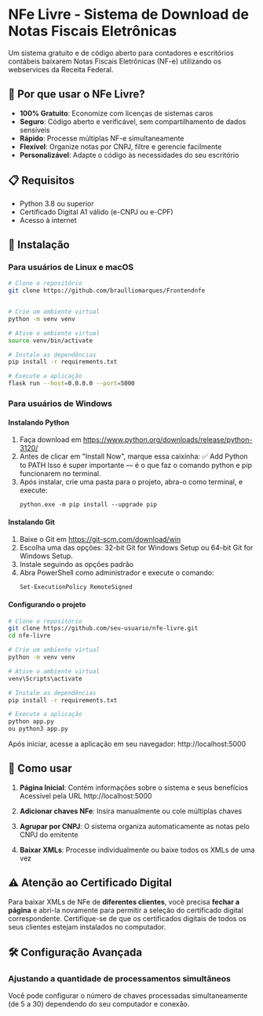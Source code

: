  # NFe Livre - Sistema de Download de Notas Fiscais Eletrônicas

Um sistema gratuito e de código aberto para contadores e escritórios contábeis baixarem Notas Fiscais Eletrônicas (NF-e) utilizando os webservices da Receita Federal.

## 🌟 Por que usar o NFe Livre?

- **100% Gratuito**: Economize com licenças de sistemas caros
- **Seguro**: Código aberto e verificável, sem compartilhamento de dados sensíveis
- **Rápido**: Processe múltiplas NF-e simultaneamente
- **Flexível**: Organize notas por CNPJ, filtre e gerencie facilmente
- **Personalizável**: Adapte o código às necessidades do seu escritório

## 📋 Requisitos

- Python 3.8 ou superior
- Certificado Digital A1 válido (e-CNPJ ou e-CPF)
- Acesso à internet

## 🚀 Instalação

### Para usuários de Linux e macOS

```bash
# Clone o repositório
git clone https://github.com/braulliomarques/Frontendnfe


# Crie um ambiente virtual
python -m venv venv

# Ative o ambiente virtual
source venv/bin/activate

# Instale as dependências
pip install -r requirements.txt

# Execute a aplicação
flask run --host=0.0.0.0 --port=5000
```

### Para usuários de Windows

#### Instalando Python

1. Faça download em https://www.python.org/downloads/release/python-3120/
2. Antes de clicar em "Install Now", marque essa caixinha: ✅ Add Python to PATH
   Isso é super importante — é o que faz o comando python e pip funcionarem no terminal.
3. Após instalar, crie uma pasta para o projeto, abra-o como terminal, e execute:
   ```
   python.exe -m pip install --upgrade pip
   ```

#### Instalando Git

1. Baixe o Git em https://git-scm.com/download/win
2. Escolha uma das opções: 32-bit Git for Windows Setup ou 64-bit Git for Windows Setup.
3. Instale seguindo as opções padrão
4. Abra PowerShell como administrador e execute o comando:
   ```
   Set-ExecutionPolicy RemoteSigned
   ```

#### Configurando o projeto

```bash
# Clone o repositório
git clone https://github.com/seu-usuario/nfe-livre.git
cd nfe-livre

# Crie um ambiente virtual
python -m venv venv

# Ative o ambiente virtual
venv\Scripts\activate

# Instale as dependências
pip install -r requirements.txt

# Execute a aplicação
python app.py
ou python3 app.py
```

Após iniciar, acesse a aplicação em seu navegador: http://localhost:5000

## 📱 Como usar

1. **Página Inicial**: Contém informações sobre o sistema e seus benefícios
 Acessível pela URL http://localhost:5000

3. **Adicionar chaves NFe**: Insira manualmente ou cole múltiplas chaves
4. **Agrupar por CNPJ**: O sistema organiza automaticamente as notas pelo CNPJ do emitente
5. **Baixar XMLs**: Processe individualmente ou baixe todos os XMLs de uma vez

## ⚠️ Atenção ao Certificado Digital

Para baixar XMLs de NFe de **diferentes clientes**, você precisa **fechar a página** e abri-la novamente para permitir a seleção do certificado digital correspondente. Certifique-se de que os certificados digitais de todos os seus clientes estejam instalados no computador.

## 🛠️ Configuração Avançada

### Ajustando a quantidade de processamentos simultâneos

Você pode configurar o número de chaves processadas simultaneamente (de 5 a 30) dependendo do seu computador e conexão.

